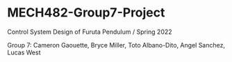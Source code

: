 # MECH482-Group7-Project
Control System Design of Furuta Pendulum / Spring 2022

Group 7: Cameron Gaouette, Bryce Miller, Toto Albano-Dito, Angel Sanchez, Lucas West 
